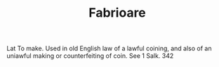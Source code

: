 ---
title: Fabrioare
letter: F
permalink: "/definitions/bld-fabrioare.html"
body: Lat To make. Used in old English law of a lawful coining, and also of an uniawful
  making or counterfeiting of coin. See 1 Salk. 342
published_at: '2018-07-07'
source: Black's Law Dictionary 2nd Ed (1910)
layout: post
---